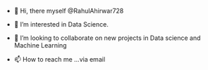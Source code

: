 - 👋 Hi, there myself @RahulAhirwar728
- 👀 I’m interested in Data Science.

- 💞️ I’m looking to collaborate on new projects in Data science and Machine Learning
- 📫 How to reach me ...via email 



<!---
RahulAhirwar728/RahulAhirwar728 is a ✨ special ✨ repository because its `README.md` (this file) appears on your GitHub profile.
You can click the Preview link to take a look at your changes.
--->
